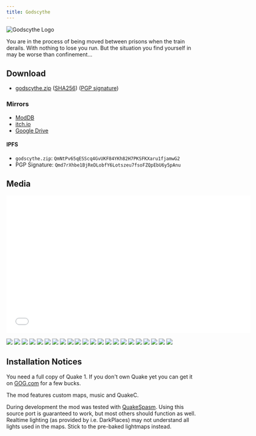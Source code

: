```yaml
---
title: Godscythe
---
```


<div class="centered">
<img src="godscythe/logo.png" alt="Godscythe Logo" />
</div>

You are in the process of being moved between prisons when the train derails.
With nothing to lose you run. But the situation you find
yourself in may be worse than confinement...

## Download

* [godscythe.zip](/files/godscythe/godscythe.zip)
  ([SHA256](/files/godscythe/godscythe.zip.sha256))
  ([PGP signature](/files/godscythe/godscythe.zip.asc))

### Mirrors

* [ModDB](https://www.moddb.com/mods/godscythe)
* [itch.io](https://klockenschooster.itch.io/godscythe)
* [Google Drive](https://drive.google.com/file/d/1KdPc1uc1nctFbo7fosMsdObKzHiVd6XX/view?usp=sharing)

#### IPFS

* `godscythe.zip`: `QmNtPv65qESScq4GvUKF84YKh82H7PKSFKXaru1fjamwG2`
* PGP Signature: `Qmd7rXhbe1BjReDLobfY6Lotszeu7fsoFZQpEbU6y5pAnu`

## Media

<div class="centered">
<iframe width="640" height="360" src="godscythe/trailer.html" frameborder="0" allowfullscreen></iframe>
</div>

<a target="_blank" href="godscythe/godscythe0.jpg"><img src="godscythe/godscythe0-tiny.jpg" /></a>
<a target="_blank" href="godscythe/godscythe1.jpg"><img src="godscythe/godscythe1-tiny.jpg" /></a>
<a target="_blank" href="godscythe/godscythe2.jpg"><img src="godscythe/godscythe2-tiny.jpg" /></a>
<a target="_blank" href="godscythe/godscythe3.jpg"><img src="godscythe/godscythe3-tiny.jpg" /></a>
<a target="_blank" href="godscythe/godscythe4.jpg"><img src="godscythe/godscythe4-tiny.jpg" /></a>
<a target="_blank" href="godscythe/godscythe5.jpg"><img src="godscythe/godscythe5-tiny.jpg" /></a>
<a target="_blank" href="godscythe/godscythe6.jpg"><img src="godscythe/godscythe6-tiny.jpg" /></a>
<a target="_blank" href="godscythe/godscythe7.jpg"><img src="godscythe/godscythe7-tiny.jpg" /></a>
<a target="_blank" href="godscythe/godscythe8.jpg"><img src="godscythe/godscythe8-tiny.jpg" /></a>
<a target="_blank" href="godscythe/godscythe9.jpg"><img src="godscythe/godscythe9-tiny.jpg" /></a>
<a target="_blank" href="godscythe/godscythe10.jpg"><img src="godscythe/godscythe10-tiny.jpg" /></a>
<a target="_blank" href="godscythe/godscythe11.jpg"><img src="godscythe/godscythe11-tiny.jpg" /></a>
<a target="_blank" href="godscythe/godscythe12.jpg"><img src="godscythe/godscythe12-tiny.jpg" /></a>
<a target="_blank" href="godscythe/godscythe13.jpg"><img src="godscythe/godscythe13-tiny.jpg" /></a>
<a target="_blank" href="godscythe/godscythe14.jpg"><img src="godscythe/godscythe14-tiny.jpg" /></a>
<a target="_blank" href="godscythe/godscythe15.jpg"><img src="godscythe/godscythe15-tiny.jpg" /></a>
<a target="_blank" href="godscythe/godscythe16.jpg"><img src="godscythe/godscythe16-tiny.jpg" /></a>
<a target="_blank" href="godscythe/godscythe17.jpg"><img src="godscythe/godscythe17-tiny.jpg" /></a>
<a target="_blank" href="godscythe/godscythe18.jpg"><img src="godscythe/godscythe18-tiny.jpg" /></a>
<a target="_blank" href="godscythe/godscythe19.jpg"><img src="godscythe/godscythe19-tiny.jpg" /></a>
<a target="_blank" href="godscythe/godscythe20.jpg"><img src="godscythe/godscythe20-tiny.jpg" /></a>
<a target="_blank" href="godscythe/godscythe21.jpg"><img src="godscythe/godscythe21-tiny.jpg" /></a>

## Installation Notices

You need a full copy of Quake 1. If you don't own Quake yet you can get it
on [GOG.com](https://www.gog.com/game/quake_the_offering) for a few bucks.

The mod features custom maps, music and QuakeC.

During development the mod was tested with
[QuakeSpasm](http://quakespasm.sourceforge.net). Using this source
port is guaranteed to work, but most others should function as well.
Realtime lighting (as provided by i.e. DarkPlaces) may not understand all lights
used in the maps. Stick to the pre-baked lightmaps instead.
